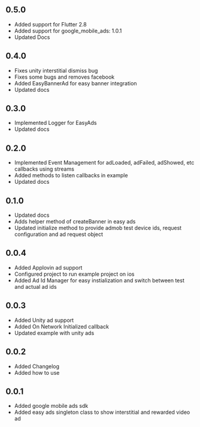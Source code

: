 ## 0.5.0
* Added support for Flutter 2.8
* Added support for google_mobile_ads: 1.0.1
* Updated Docs

## 0.4.0
* Fixes unity interstitial dismiss bug
* Fixes some bugs and removes facebook
* Added EasyBannerAd for easy banner integration
* Updated docs

## 0.3.0
* Implemented Logger for EasyAds
* Updated docs

## 0.2.0
* Implemented Event Management for adLoaded, adFailed, adShowed, etc callbacks using streams
* Added methods to listen callbacks in example
* Updated docs

## 0.1.0

* Updated docs
* Adds helper method of createBanner in easy ads
* Updated initialize method to provide admob test device ids, request configuration and ad request object 

## 0.0.4

* Added Applovin ad support
* Configured project to run example project on ios
* Added Ad Id Manager for easy instialization and switch between test and actual ad ids

## 0.0.3

* Added Unity ad support
* Added On Network Initialized callback
* Updated example with unity ads

## 0.0.2

* Added Changelog
* Added how to use

## 0.0.1

* Added google mobile ads sdk
* Added easy ads singleton class to show interstitial and rewarded video ad